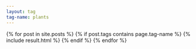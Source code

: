 ```yaml
---
layout: tag
tag-name: plants
---
```

{% for post in site.posts %}
{% if post.tags contains page.tag-name %}
{% include result.html %}
{% endif %}
{% endfor %}

